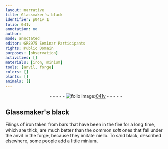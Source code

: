 ```yaml
---
layout: narrative
title: Glassmaker's black
identifier: p041v_1
folio: 041v
annotation: no
author:
mode: annotated
editor: GR8975 Seminar Participants
rights: Public Domain
purposes: [observation]
activities: []
materials: [iron, minium]
tools: [anvil, forge]
colors: []
plants: []
animals: []
---
```


 <div class="folio" align="center">- - - - - <a href="http://gallica.bnf.fr/ark:/12148/btv1b10500001g/f88.image" target="_blank"><img src="https://cu-mkp.github.io/GR8975-edition/assets/photo-icon.png" alt="folio image: " style="display:inline-block; margin-bottom:-3px;"/>041v</a> - - - - - </div>  

## Glassmaker's black

 
Filings of <span class="material">iron</span> taken from bars that have been in the fire for a long time, which are thick, are much better than the common soft ones that fall under the <span class="tool">anvil</span> in the <span class="tool">forge</span>, because they imitate niello. To said black, described elsewhere, some people add a little <span class="material">minium</span>.
 